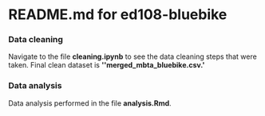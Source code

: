 # README.md for ed108-bluebike

### Data cleaning
Navigate to the file **cleaning.ipynb** to see the data cleaning steps that were taken. 
Final clean dataset is **''merged_mbta_bluebike.csv.'** 

### Data analysis
Data analysis performed in the file **analysis.Rmd**.


